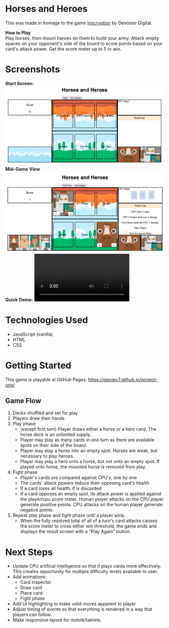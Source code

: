 # Horses and Heroes
This was made in homage to the game [Inscryption](https://www.devolverdigital.com/games/inscryption) by Devolver Digital.

**How to Play**  
Play horses, then mount heroes on them to build your army. Attack empty spaces on your opponent's side of the board to score points based on your card's attack power. Get the score meter up to 5 to win.

# Screenshots
**Start Screen:**
![Screenshot 1](./screenshots/screenshot1.png)  
**Mid-Game View**  
![Screenshot 2](./screenshots/screenshot2.png)
**Quick Demo:**
![Screen Recording 1](./screenshots/screen-recording1.mov)

# Technologies Used
- JavaScript (vanilla)
- HTML
- CSS

# Getting Started
This game is playable at GitHub Pages: https://steviec7.github.io/project-one/

## Game Flow
1. Decks shuffled and set for play
2. Players draw their hands
3. Play phase
    - (except first turn) Player draws either a horse or a hero card. The horse deck is an unlimited supply.
    - Player may play as many cards in one turn as there are available spots on their side of the board.
    - Player may play a horse into an empty spot. Horses are weak, but necessary to play heroes.
    - Player may play a hero onto a horse, but not onto an empty spot. If played onto horse, the mounted horse is removed from play.
4. Fight phase
    - Player's cards are compared against CPU's, one by one
    - The cards' attack powers reduce their opposing card's health
    - If a card loses all health, it is discarded
    - If a card opposes an empty spot, its attack power is applied against the player/cpu score meter. Human player attacks on the CPU player generate positive points. CPU attacks on the human player generate negative points.
5. Repeat play phase and fight phase until a player wins.
    - When the fully resolved total of all of a turn's card attacks causes the score meter to cross either win threshold, the game ends and displays the result screen with a "Play Again" button.

# Next Steps
- Update CPU artifical intelligence so that it plays cards more effectively. This creates opportunity for multiple difficulty levels available to user.
- Add animations:
    - Card inspector
    - Draw card
    - Place card
    - Fight phase
- Add UI highlighting to make valid moves apparent to player
- Adjust timing of events so that everything is rendered in a way that players can follow.
- Make responsive layout for mobile/tablets.
